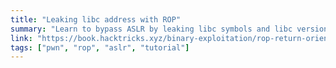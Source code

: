 ```yaml
---
title: "Leaking libc address with ROP"
summary: "Learn to bypass ASLR by leaking libc symbols and libc version, using Return-Oriented-Programming."
link: "https://book.hacktricks.xyz/binary-exploitation/rop-return-oriented-programing/ret2lib/rop-leaking-libc-address"
tags: ["pwn", "rop", "aslr", "tutorial"]
---
```

